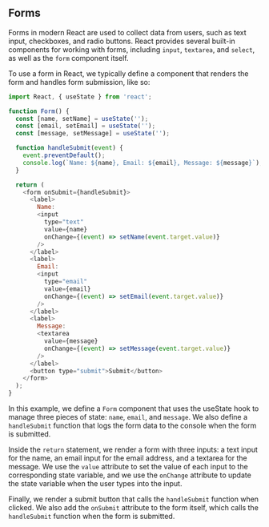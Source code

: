 ## Forms

Forms in modern React are used to collect data from users, such as text input, checkboxes, and radio buttons. React provides several built-in components for working with forms, including `input`, `textarea`, and `select`, as well as the `form` component itself.

To use a form in React, we typically define a component that renders the form and handles form submission, like so:
```js
import React, { useState } from 'react';

function Form() {
  const [name, setName] = useState('');
  const [email, setEmail] = useState('');
  const [message, setMessage] = useState('');

  function handleSubmit(event) {
    event.preventDefault();
    console.log(`Name: ${name}, Email: ${email}, Message: ${message}`);
  }

  return (
    <form onSubmit={handleSubmit}>
      <label>
        Name:
        <input
          type="text"
          value={name}
          onChange={(event) => setName(event.target.value)}
        />
      </label>
      <label>
        Email:
        <input
          type="email"
          value={email}
          onChange={(event) => setEmail(event.target.value)}
        />
      </label>
      <label>
        Message:
        <textarea
          value={message}
          onChange={(event) => setMessage(event.target.value)}
        />
      </label>
      <button type="submit">Submit</button>
    </form>
  );
}
```
In this example, we define a `Form` component that uses the useState hook to manage three pieces of state: `name`, `email`, and `message`. We also define a `handleSubmit` function that logs the form data to the console when the form is submitted.

Inside the `return` statement, we render a form with three inputs: a text input for the name, an email input for the email address, and a textarea for the message. We use the `value` attribute to set the value of each input to the corresponding state variable, and we use the `onChange` attribute to update the state variable when the user types into the input.

Finally, we render a submit button that calls the `handleSubmit` function when clicked. We also add the `onSubmit` attribute to the form itself, which calls the `handleSubmit` function when the form is submitted.